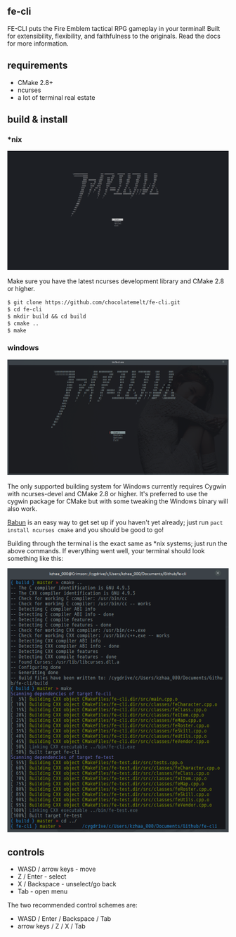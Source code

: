 fe-cli
------

FE-CLI puts the Fire Emblem tactical RPG gameplay in your terminal! Built for extensibility, flexibility, and faithfulness to the originals.
Read the docs for more information.

requirements
------------

 * CMake 2.8+
 * ncurses
 * a lot of terminal real estate

build & install
---------------

### *nix

![preview](screenshots/linux_screen.png)

Make sure you have the latest ncurses development library and CMake 2.8 or higher.

```
$ git clone https://github.com/chocolatemelt/fe-cli.git
$ cd fe-cli
$ mkdir build && cd build
$ cmake ..
$ make
```

### windows

![preview](screenshots/win_screen.png)

The only supported building system for Windows currently requires Cygwin with ncurses-devel and CMake 2.8 or higher. It's preferred to use the cygwin package for CMake but with some tweaking the Windows binary will also work.

[Babun](http://babun.github.io/) is an easy way to get set up if you haven't yet already; just run ```pact install ncurses cmake``` and you should be good to go!

Building through the terminal is the exact same as *nix systems; just run the above commands. If everything went well, your terminal should look something like this:

![babun/cygwin build](screenshots/win_compile.png)

controls
--------

 * WASD / arrow keys - move
 * Z / Enter - select
 * X / Backspace - unselect/go back
 * Tab - open menu

The two recommended control schemes are:
 * WASD / Enter / Backspace / Tab
 * arrow keys / Z / X / Tab
